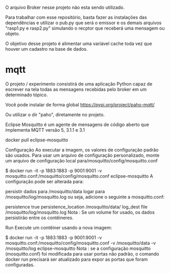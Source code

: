 O arquivo Broker nesse projeto não esta sendo utilizado.

Para trabalhar com esse repositório, basta fazer as instalações das dependências e utilizar o pub.py que será o emissor e os demais arquivos "rasp1.py e rasp2.py"
simulando o recptor que receberá uma mensagem ou objeto.

O objetivo desse projeto é alimentar uma variável cache toda vez que houver um cadastro na base de dados.

# mqtt
O projeto / experimento consistirá de uma aplicação Python capaz de escrever na tela todas as mensagens recebidas pelo broker em um determinado tópico.

Você pode instalar de forma global https://pypi.org/project/paho-mqtt/

Ou utilizar o dir "paho", diretamente no projeto.



Eclipse Mosquitto é um agente de mensagens de código aberto que implementa MQTT versão 5, 3.1.1 e 3.1

docker pull eclipse-mosquitto

Configuração
Ao executar a imagem, os valores de configuração padrão são usados. Para usar um arquivo de configuração personalizado, monte um arquivo de configuração local para/mosquitto/config/mosquitto.conf

$ docker run -it -p 1883:1883 -p 9001:9001 -v mosquitto.conf:/mosquitto/config/mosquitto.conf eclipse-mosquitto
A configuração pode ser alterada para:

persistir dados para /mosquitto/data
logar para /mosquitto/log/mosquitto.log
ou seja, adicione o seguinte a mosquitto.conf:

persistence true
persistence_location /mosquitto/data/
log_dest file /mosquitto/log/mosquitto.log
Nota : Se um volume for usado, os dados persistirão entre os contêineres.

Run
Execute um contêiner usando a nova imagem:

$ docker run -it -p 1883:1883 -p 9001:9001 -v mosquitto.conf:/mosquitto/config/mosquitto.conf -v /mosquitto/data -v /mosquitto/log eclipse-mosquitto
Nota : se a configuração mosquitto (mosquitto.conf) foi modificada para usar portas não padrão, o comando docker run precisará ser atualizado para expor as portas que foram configuradas.
